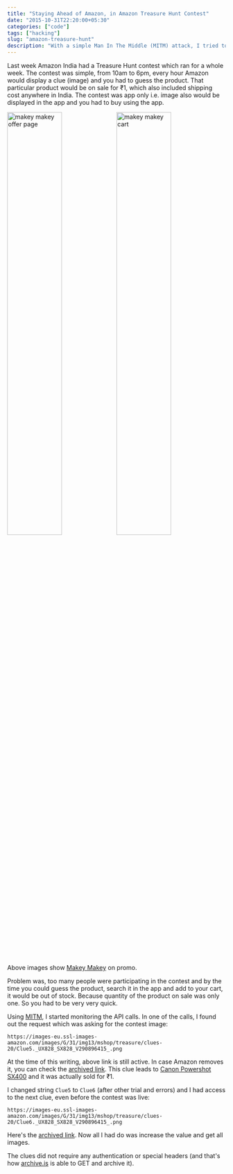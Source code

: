 ```yaml
---
title: "Staying Ahead of Amazon, in Amazon Treasure Hunt Contest"
date: "2015-10-31T22:20:00+05:30"
categories: ["code"]
tags: ["hacking"]
slug: "amazon-treasure-hunt"
description: "With a simple Man In The Middle (MITM) attack, I tried to cheat(?) one of Amazon India's contest."
---
```


Last week Amazon India had a Treasure Hunt contest which ran for a whole week. The contest was simple, from 10am to 6pm, every hour Amazon would display a clue (image) and you had to guess the product. That particular product would be on sale for ₹1, which also included shipping cost anywhere in India. The contest was app only i.e. image also would be displayed in the app and you had to buy using the app.

<img src="{filename}/images/2015/amazon-treasure/makeymakey1.jpg" alt="makey makey offer page" style="width: 50%;"/><img src="{filename}/images/2015/amazon-treasure/makeymakey2.jpg" alt="makey makey cart" style="width: 50%;"/>

Above images show [Makey Makey](http://www.amazon.in/dp/B008SFLEPE/) on promo.

Problem was, too many people were participating in the contest and by the time you could guess the product, search it in the app and add to your cart, it would be out of stock. Because quantity of the product on sale was only one. So you had to be very very quick.

Using [MITM](https://mitmproxy.org/), I started monitoring the API calls. In one of the calls, I found out the request which was asking for the contest image:

    https://images-eu.ssl-images-amazon.com/images/G/31/img13/mshop/treasure/clues-20/Clue5._UX828_SX828_V290896415_.png

At the time of this writing, above link is still active. In case Amazon removes it, you can check the [archived link](https://archive.is/tpoLd). This clue leads to [Canon Powershot SX400](http://www.amazon.in/dp/B00NPSTO42/) and it was actually sold for ₹1.

I changed string `Clue5` to `Clue6` (after other trial and errors) and I had access to the next clue, even before the contest was live:

    https://images-eu.ssl-images-amazon.com/images/G/31/img13/mshop/treasure/clues-20/Clue6._UX828_SX828_V290896415_.png

Here's the [archived link](https://archive.is/3tlhv). Now all I had do was increase the value and get all images. 

The clues did not require any authentication or special headers (and that's how [archive.is](https://archive.is) is able to GET and archive it).
